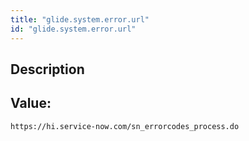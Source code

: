 ```yaml
---
title: "glide.system.error.url"
id: "glide.system.error.url"
---
```

## Description



## Value: 
```
https://hi.service-now.com/sn_errorcodes_process.do
```